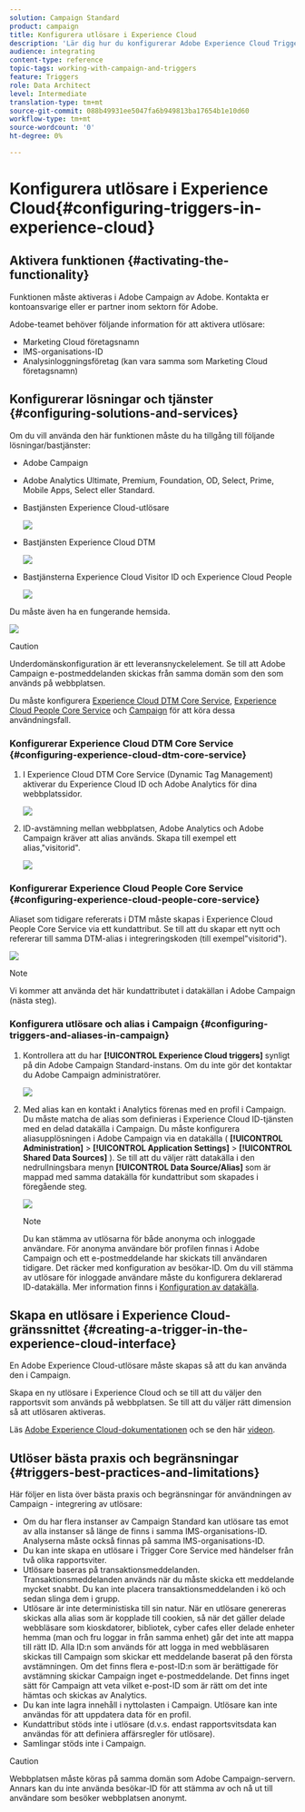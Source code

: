 ```yaml
---
solution: Campaign Standard
product: campaign
title: Konfigurera utlösare i Experience Cloud
description: 'Lär dig hur du konfigurerar Adobe Experience Cloud Triggers-integreringen så att du kan börja skicka personaliserade leveranser till dina kunder baserat på deras tidigare beteenden. '
audience: integrating
content-type: reference
topic-tags: working-with-campaign-and-triggers
feature: Triggers
role: Data Architect
level: Intermediate
translation-type: tm+mt
source-git-commit: 088b49931ee5047fa6b949813ba17654b1e10d60
workflow-type: tm+mt
source-wordcount: '0'
ht-degree: 0%

---
```



# Konfigurera utlösare i Experience Cloud{#configuring-triggers-in-experience-cloud}

## Aktivera funktionen {#activating-the-functionality}

Funktionen måste aktiveras i Adobe Campaign av Adobe. Kontakta er kontoansvarige eller er partner inom sektorn för Adobe.

Adobe-teamet behöver följande information för att aktivera utlösare:

* Marketing Cloud företagsnamn
* IMS-organisations-ID
* Analysinloggningsföretag (kan vara samma som Marketing Cloud företagsnamn)

## Konfigurerar lösningar och tjänster {#configuring-solutions-and-services}

Om du vill använda den här funktionen måste du ha tillgång till följande lösningar/bastjänster:

* Adobe Campaign
* Adobe Analytics Ultimate, Premium, Foundation, OD, Select, Prime, Mobile Apps, Select eller Standard.
* Bastjänsten Experience Cloud-utlösare

   ![](assets/trigger_uc_prereq_1.png)

* Bastjänsten Experience Cloud DTM

   ![](assets/trigger_uc_prereq_2.png)

* Bastjänsterna Experience Cloud Visitor ID och Experience Cloud People

   ![](assets/trigger_uc_prereq_3.png)

Du måste även ha en fungerande hemsida.

![](assets/trigger_uc_prereq_4.png)

>[!CAUTION]
>
>Underdomänskonfiguration är ett leveransnyckelelement. Se till att Adobe Campaign e-postmeddelanden skickas från samma domän som den som används på webbplatsen.

Du måste konfigurera [Experience Cloud DTM Core Service](#configuring-experience-cloud-dtm-core-service), [Experience Cloud People Core Service](#configuring-experience-cloud-people-core-service) och [Campaign](#configuring-triggers-and-aliases-in-campaign) för att köra dessa användningsfall.

### Konfigurerar Experience Cloud DTM Core Service {#configuring-experience-cloud-dtm-core-service}

1. I Experience Cloud DTM Core Service (Dynamic Tag Management) aktiverar du Experience Cloud ID och Adobe Analytics för dina webbplatssidor.

   ![](assets/trigger_uc_conf_1.png)

1. ID-avstämning mellan webbplatsen, Adobe Analytics och Adobe Campaign kräver att alias används. Skapa till exempel ett alias,&quot;visitorid&quot;.

   ![](assets/trigger_uc_conf_2.png)

### Konfigurerar Experience Cloud People Core Service {#configuring-experience-cloud-people-core-service}

Aliaset som tidigare refererats i DTM måste skapas i Experience Cloud People Core Service via ett kundattribut. Se till att du skapar ett nytt och refererar till samma DTM-alias i integreringskoden (till exempel&quot;visitorid&quot;).

![](assets/trigger_uc_conf_3.png)

>[!NOTE]
>
>Vi kommer att använda det här kundattributet i datakällan i Adobe Campaign (nästa steg).

### Konfigurera utlösare och alias i Campaign {#configuring-triggers-and-aliases-in-campaign}

1. Kontrollera att du har **[!UICONTROL Experience Cloud triggers]** synligt på din Adobe Campaign Standard-instans. Om du inte gör det kontaktar du Adobe Campaign administratörer.

   ![](assets/remarketing_1.png)

1. Med alias kan en kontakt i Analytics förenas med en profil i Campaign. Du måste matcha de alias som definieras i Experience Cloud ID-tjänsten med en delad datakälla i Campaign. Du måste konfigurera aliasupplösningen i Adobe Campaign via en datakälla ( **[!UICONTROL Administration]** > **[!UICONTROL Application Settings]** > **[!UICONTROL Shared Data Sources]** ). Se till att du väljer rätt datakälla i den nedrullningsbara menyn **[!UICONTROL Data Source/Alias]** som är mappad med samma datakälla för kundattribut som skapades i föregående steg.

   ![](assets/trigger_uc_conf_5.png)

   >[!NOTE]
   >
   >Du kan stämma av utlösarna för både anonyma och inloggade användare. För anonyma användare bör profilen finnas i Adobe Campaign och ett e-postmeddelande har skickats till användaren tidigare. Det räcker med konfiguration av besökar-ID. Om du vill stämma av utlösare för inloggade användare måste du konfigurera deklarerad ID-datakälla. Mer information finns i [Konfiguration av datakälla](../../integrating/using/provisioning-and-configuring-integration-with-audience-manager-or-people-core-service.md#step-2--configure-the-data-sources).

## Skapa en utlösare i Experience Cloud-gränssnittet {#creating-a-trigger-in-the-experience-cloud-interface}

En Adobe Experience Cloud-utlösare måste skapas så att du kan använda den i Campaign.

Skapa en ny utlösare i Experience Cloud och se till att du väljer den rapportsvit som används på webbplatsen. Se till att du väljer rätt dimension så att utlösaren aktiveras.

Läs [Adobe Experience Cloud-dokumentationen](https://docs.adobe.com/content/help/sv-SE/core-services/interface/activation/triggers.html) och se den här [videon](https://helpx.adobe.com/marketing-cloud/how-to/email-marketing.html#step-two).

## Utlöser bästa praxis och begränsningar {#triggers-best-practices-and-limitations}

Här följer en lista över bästa praxis och begränsningar för användningen av Campaign - integrering av utlösare:

* Om du har flera instanser av Campaign Standard kan utlösare tas emot av alla instanser så länge de finns i samma IMS-organisations-ID. Analyserna måste också finnas på samma IMS-organisations-ID.
* Du kan inte skapa en utlösare i Trigger Core Service med händelser från två olika rapportsviter.
* Utlösare baseras på transaktionsmeddelanden. Transaktionsmeddelanden används när du måste skicka ett meddelande mycket snabbt. Du kan inte placera transaktionsmeddelanden i kö och sedan slinga dem i grupp.
* Utlösare är inte deterministiska till sin natur. När en utlösare genereras skickas alla alias som är kopplade till cookien, så när det gäller delade webbläsare som kioskdatorer, bibliotek, cyber cafes eller delade enheter hemma (man och fru loggar in från samma enhet) går det inte att mappa till rätt ID. Alla ID:n som används för att logga in med webbläsaren skickas till Campaign som skickar ett meddelande baserat på den första avstämningen. Om det finns flera e-post-ID:n som är berättigade för avstämning skickar Campaign inget e-postmeddelande. Det finns inget sätt för Campaign att veta vilket e-post-ID som är rätt om det inte hämtas och skickas av Analytics.
* Du kan inte lagra innehåll i nyttolasten i Campaign. Utlösare kan inte användas för att uppdatera data för en profil.
* Kundattribut stöds inte i utlösare (d.v.s. endast rapportsvitsdata kan användas för att definiera affärsregler för utlösare).
* Samlingar stöds inte i Campaign.

>[!CAUTION]
>
>Webbplatsen måste köras på samma domän som Adobe Campaign-servern. Annars kan du inte använda besökar-ID för att stämma av och nå ut till användare som besöker webbplatsen anonymt.

